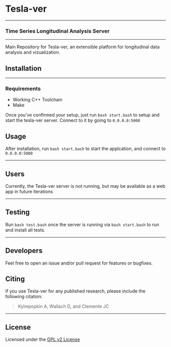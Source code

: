 # Tesla-ver

---

### Time Series Longitudinal Analysis Server

---

Main Repository for Tesla-ver, an extensible platform for longitudinal data analysis and vizualization.

## Installation

---

### Requirements

- Working C++ Toolchain
- Make

Once you've confirmed your setup, just run `bash start.bash` to setup and start the tesla-ver server.
Connect to it by going to `0.0.0.0:5000`

## Usage

After installation, run `bash start.bash` to start the applcation, and connect to `0.0.0.0:5000`

---

## Users

Currently, the Tesla-ver server is not running, but may be available as a web app in future iterations

---

## Testing

Run `bash test.bash` once the server is running via `bash start.bash` to run and install all tests.

---

## Developers

Feel free to open an issue and/or pull request for features or bugfixes.

## Citing

If you use Tesla-ver for any published research, please include the following citation:

> Kyimpopkin A, Wallach D, and Clemente JC

---

## License

Licensed under the [GPL v2 License](https://www.gnu.org/licenses/old-licenses/gpl-2.0.en.html)
